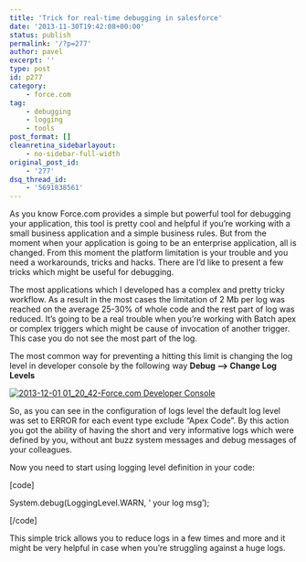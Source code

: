 ```yaml
---
title: 'Trick for real-time debugging in salesforce'
date: '2013-11-30T19:42:08+00:00'
status: publish
permalink: '/?p=277'
author: pavel
excerpt: ''
type: post
id: p277
category:
    - force.com
tag:
    - debugging
    - logging
    - tools
post_format: []
cleanretina_sidebarlayout:
    - no-sidebar-full-width
original_post_id:
    - '277'
dsq_thread_id:
    - '5691838561'
---
```

As you know Force.com provides a simple but powerful tool for debugging your application, this tool is pretty cool and helpful if you’re working with a small business application and a simple business rules. But from the moment when your application is going to be an enterprise application, all is changed. From this moment the platform limitation is your trouble and you need a workarounds, tricks and hacks. There are I’d like to present a few tricks which might be useful for debugging.

The most applications which I developed has a complex and pretty tricky workflow. As a result in the most cases the limitation of 2 Mb per log was reached on the average 25-30% of whole code and the rest part of log was reduced. It’s going to be a real trouble when you’re working with Batch apex or complex triggers which might be cause of invocation of another trigger. This case you do not see the most part of the log.

The most common way for preventing a hitting this limit is changing the log level in developer console by the following way **Debug –&gt; Change Log Levels**

[![2013-12-01 01_20_42-Force.com Developer Console](https://www.pavelslepenkov.info/wp-content/uploads/2013/11/2013-12-01-01_20_42-force-com-developer-console.png)](http://www.pavelslepenkov.info/wp-content/uploads/2013/11/2013-12-01-01_20_42-force-com-developer-console.png)

So, as you can see in the configuration of logs level the default log level was set to ERROR for each event type exclude “Apex Code”. By this action you got the ability of having the short and very informative logs which were defined by you, without ant buzz system messages and debug messages of your colleagues.

Now you need to start using logging level definition in your code:

\[code\]

System.debug(LoggingLevel.WARN, ‘ your log msg’);

\[/code\]

This simple trick allows you to reduce logs in a few times and more and it might be very helpful in case when you’re struggling against a huge logs.